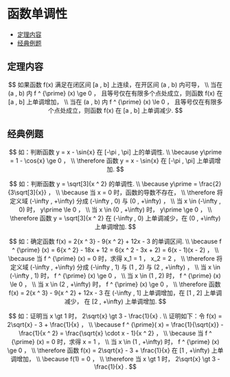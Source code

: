 # 函数单调性

* [定理内容](#定理内容)
* [经典例题](#经典例题)

## 定理内容

$$
如果函数 f(x) 满足在闭区间 [a , b] 上连续，在开区间 (a , b) 内可导，
\\
当在 (a , b) 内 f ^ {\prime} (x) \ge 0 ， 且等号仅在有限多个点处成立，则函数 f(x) 在 [a , b] 上单调增加，
\\
当在 (a , b) 内 f ^ {\prime} (x) \le 0 ， 且等号仅在有限多个点处成立，则函数 f(x) 在 [a , b] 上单调减少.
$$

## 经典例题

$$
如：判断函数 y = x - \sin{x} 在 [-\pi , \pi] 上的单调性.
\\
\because y\prime = 1 - \cos{x} \ge 0 ，
\\
\therefore 函数 y = x - \sin{x} 在 [-\pi , \pi] 上单调增加.
$$

$$
如：判断函数 y = \sqrt[3]{x ^ 2} 的单调性.
\\
\because y\prime = \frac{2}{3\sqrt[3]{x}} ，
\\
\because 当 x = 0 时，函数的导数不存在，
\\
\therefore 将定义域 (-\infty , +\infty) 分成 (-\infty , 0) 与 (0 , +\infty) ，
\\
当 x \in (-\infty , 0) 时， y\prime \le 0 ，
\\
当 x \in (0 , +\infty) 时， y\prime \ge 0 ，
\\
\therefore 函数 y = \sqrt[3]{x ^ 2} 在 (-\infty , 0) 上单调减少，在 (0 , +\infty) 上单调增加.
$$

$$
如：确定函数 f(x) = 2{x ^ 3} - 9{x ^ 2} + 12x - 3 的单调区间.
\\
\because f ^ {\prime} (x) = 6{x ^ 2} - 18x + 12 = 6(x ^ 2 - 3x + 2) = 6(x - 1)(x - 2) ，
\\
\because 当 f ^ {\prime} (x) = 0 时，求得 x_1 = 1 ， x_2 = 2 ，
\\
\therefore 将定义域 (-\infty , +\infty) 分成 (-\infty , 1) 与 (1 , 2) 与 (2 , +\infty) ，
\\
当 x \in (-\infty , 1) 时， f ^ {\prime} (x) \ge 0 ，
\\
当 x \in (1 , 2) 时， f ^ {\prime} (x) \le 0 ，
\\
当 x \in (2 , +\infty) 时， f ^ {\prime} (x) \ge 0 ，
\\
\therefore 函数 f(x) = 2{x ^ 3} - 9{x ^ 2} + 12x - 3 在 (-\infty , 1] 上单调增加，在 [1 , 2] 上单调减少， 在 [2 , +\infty) 上单调增加.
$$

$$
如：证明当 x \gt 1 时， 2\sqrt{x} \gt 3 - \frac{1}{x} .
\\
证明如下：令 f(x) = 2\sqrt{x} - 3 + \frac{1}{x} ，
\\
\because f ^ {\prime}( x) = \frac{1}{\sqrt{x}} - \frac{1}{x ^ 2} = \frac{\sqrt{x} \cdot x - 1}{x ^ 2} ，
\\
\because 当 f ^ {\prime} (x) = 0 时，求得 x = 1 ，
\\
当 x \in (1 , +\infty) 时， f ^ {\prime} (x) \ge 0 ，
\\
\therefore 函数 f(x) = 2\sqrt{x} - 3 + \frac{1}{x} 在 [1 , +\infty) 上单调增加，
\\
\because f(1) = 0 ，
\\
\therefore 当 x \gt 1 时， 2\sqrt{x} \gt 3 - \frac{1}{x} .
$$



